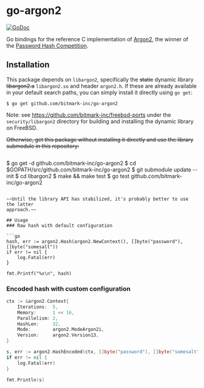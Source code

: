 # go-argon2

[![GoDoc](https://godoc.org/github.com/bitmark-inc/go-argon2?status.svg)](https://godoc.org/github.com/bitmark-inc/go-argon2)

Go bindings for the reference C implementation of
[Argon2](https://github.com/P-H-C/phc-winner-argon2), the winner of the
[Password Hash Competition](https://password-hashing.net).

## Installation
This package depends on `libargon2`, specifically the ~~static~~ dynamic library
~~libargon2.a~~ `libargon2.so` and header `argon2.h`. If these are already available in your
default search paths, you can simply install it directly using `go get`:

```
$ go get github.com/bitmark-inc/go-argon2
```

Note: see https://github.com/bitmark-inc/freebsd-ports under the
`security/libargon2` directory for building and installing the dynamic
library on FreeBSD.

~~Otherwise, get this package without installing it directly and use the library
submodule in this repository:~~

> ```
$ go get -d github.com/bitmark-inc/go-argon2
$ cd $GOPATH/src/github.com/bitmark-inc/go-argon2
$ git submodule update --init
$ cd libargon2
$ make && make test
$ go test github.com/bitmark-inc/go-argon2
```

~~Until the library API has stabilized, it's probably better to use the latter
approach.~~

## Usage
### Raw hash with default configuration

```go
hash, err := argon2.Hash(argon2.NewContext(), []byte("password"), []byte("somesalt"))
if err != nil {
	log.Fatal(err)
}

fmt.Printf("%x\n", hash)
```

### Encoded hash with custom configuration

```go
ctx := &argon2.Context{
	Iterations:  5,
	Memory:      1 << 16,
	Parallelism: 2,
	HashLen:     32,
	Mode:        argon2.ModeArgon2i,
    Version:     argon2.Version13,
}

s, err := argon2.HashEncoded(ctx, []byte("password"), []byte("somesalt"))
if err != nil {
	log.Fatal(err)
}

fmt.Println(s)
```
